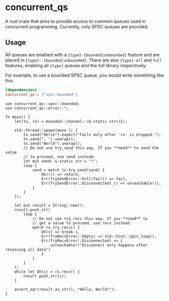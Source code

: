 # concurrent_qs

A rust crate that aims to provide access to common queues used in concurrent programming.
Currently, only SPSC queues are provided.

## Usage

All queues are enabled with a `{type}-{bounded|unbounded}` feature and are placed
in `{type}::{bounded|unbounded}`. There are also `{type}-all` and `full` features,
enabling all `{type}` queues and the full library respectively.

For example, to use a bounded SPSC queue, you would write something like this.

```toml
[dependencies]
concurrent_qs = ["spsc-bounded"]
```

```rust,no_run
use concurrent_qs::spsc::bounded;
use concurrent_qs::error::*;

fn main() {
    let(tx, rx) = bounded::channel::<&'static str>(1);

    std::thread::spawn(move || {
        tx.send("Hello").expect("Fails only after 'rx' is dropped.");
        tx.send(", ").unwrap();
        tx.send("World").unwrap();
        // Do not use try_send this way. If you **need** to send the value
        // to proceed, use send instead.
        let mut send: &'static str = "!";
        loop {
            send = match tx.try_send(send) {
                Ok(()) => return,
                Err(TrySendError::Full(fail)) => fail,
                Err(TrySendError::Disconnected(_)) => unreachable!(),
            }
        }
    });

    let mut result = String::new();
    result.push_str(
        loop {
            // Do not use try_recv this way. If you **need** to
            // get a value to proceed, use recv instead.
            match rx.try_recv() {
                Ok(s) => break s,
                Err(TryRecvError::Empty) => std::hint::spin_loop(),
                Err(TryRecvError::Disconnected) => {
                    unreachable!("Disconnect only happens after receiving all data")
                }
            }
        }
    );
    while let Ok(s) = rx.recv() {
        result.push_str(s);
    }

    assert_eq!(result.as_str(), "Hello, World!");
}
```